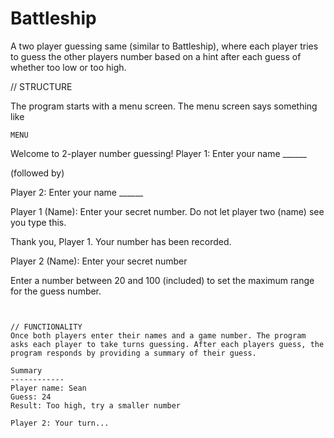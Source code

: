 # Battleship
A two player guessing same (similar to Battleship), where each player tries to guess the other players number based on a hint after each guess of whether too low or too high.

// STRUCTURE

The program starts with a menu screen. The menu screen says something like 


~~~~~~~~~~~~~~~~~~~~~~~~~~~~~~~~~~~~~~~~~~~~~~~~~~~~~~
MENU
~~~~~~~~~~~~~~~~~~~~~~~~~~~~~~~~~~~~~~~~~~~~~~~~~~~~~~
Welcome to 2-player number guessing! 
Player 1: Enter your name ______

(followed by)

Player 2: Enter your name ______

Player 1 (Name): Enter your secret number. Do not let player two  (name) see you type this. 

Thank you, Player 1. Your number has been recorded.

Player 2 (Name): Enter your secret number 

Enter a number between 20 and 100 (included) to set the maximum range for the guess number.

~~~~~~~~~~~~~~~~~~~~~~~~~~~~~~~~~~~~~~~~~~~~~~~~~~~~~~


// FUNCTIONALITY
Once both players enter their names and a game number. The program asks each player to take turns guessing. After each players guess, the program responds by providing a summary of their guess.

Summary
------------
Player name: Sean 
Guess: 24
Result: Too high, try a smaller number

Player 2: Your turn...


